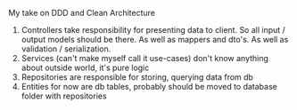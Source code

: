My take on DDD and Clean Architecture

  1. Controllers take responsibility for presenting data to client. So all input / output models should be there. As well as mappers and dto's. As well as validation / serialization.
  2. Services (can't make myself call it use-cases) don't know anything about outside world, it's pure logic
  3. Repositories are responsible for storing, querying data from db
  4. Entities for now are db tables, probably should be moved to database folder with repositories
